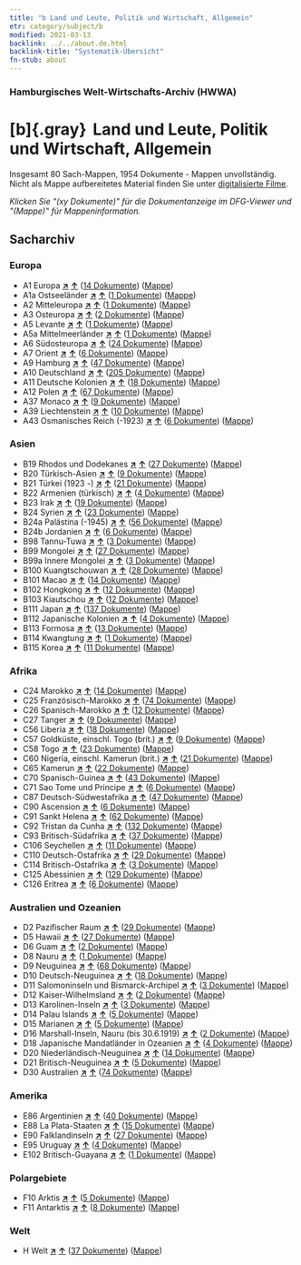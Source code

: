 ```yaml
---
title: "b Land und Leute, Politik und Wirtschaft, Allgemein"
etr: category/subject/b
modified: 2021-03-13
backlink: ../../about.de.html
backlink-title: "Systematik-Übersicht"
fn-stub: about
---
```


### Hamburgisches Welt-Wirtschafts-Archiv (HWWA)
# [b]{.gray}&#8201; Land und Leute, Politik und Wirtschaft, Allgemein&#160; 




Insgesamt 80 Sach-Mappen, 1954 Dokumente - Mappen unvollständig.
Nicht als Mappe aufbereitetes Material finden Sie unter [digitalisierte Filme](/film/h1_sh).

_Klicken Sie "(xy Dokumente)" für die Dokumentanzeige im DFG-Viewer und "(Mappe)" für Mappeninformation._

## Sacharchiv




### Europa

- A1 Europa [**&nearr;**](../../../geo/i/140892/about.de.html "Europa (alle Mappen)") [**&uarr;**](../../../geo/about.de.html#A1 "Ländersystematik") (<a href="https://pm20.zbw.eu/dfgview/sh/140892,144196" title="über: Europa : Land und Leute, Politik und Wirtschaft, Allgemein" target="_blank">14 Dokumente</a>) ([Mappe](../../../../folder/sh/1408xx/140892/1441xx/144196/about.de.html))
- A1a Ostseeländer [**&nearr;**](../../../geo/i/140894/about.de.html "Ostseeländer (alle Mappen)") [**&uarr;**](../../../geo/about.de.html#A1a "Ländersystematik") (<a href="https://pm20.zbw.eu/dfgview/sh/140894,144196" title="über: Ostseeländer : Land und Leute, Politik und Wirtschaft, Allgemein" target="_blank">1 Dokumente</a>) ([Mappe](../../../../folder/sh/1408xx/140894/1441xx/144196/about.de.html))
- A2 Mitteleuropa [**&nearr;**](../../../geo/i/140895/about.de.html "Mitteleuropa (alle Mappen)") [**&uarr;**](../../../geo/about.de.html#A2 "Ländersystematik") (<a href="https://pm20.zbw.eu/dfgview/sh/140895,144196" title="über: Mitteleuropa : Land und Leute, Politik und Wirtschaft, Allgemein" target="_blank">1 Dokumente</a>) ([Mappe](../../../../folder/sh/1408xx/140895/1441xx/144196/about.de.html))
- A3 Osteuropa [**&nearr;**](../../../geo/i/140896/about.de.html "Osteuropa (alle Mappen)") [**&uarr;**](../../../geo/about.de.html#A3 "Ländersystematik") (<a href="https://pm20.zbw.eu/dfgview/sh/140896,144196" title="über: Osteuropa : Land und Leute, Politik und Wirtschaft, Allgemein" target="_blank">2 Dokumente</a>) ([Mappe](../../../../folder/sh/1408xx/140896/1441xx/144196/about.de.html))
- A5 Levante [**&nearr;**](../../../geo/i/140898/about.de.html "Levante (alle Mappen)") [**&uarr;**](../../../geo/about.de.html#A5 "Ländersystematik") (<a href="https://pm20.zbw.eu/dfgview/sh/140898,144196" title="über: Levante : Land und Leute, Politik und Wirtschaft, Allgemein" target="_blank">1 Dokumente</a>) ([Mappe](../../../../folder/sh/1408xx/140898/1441xx/144196/about.de.html))
- A5a Mittelmeerländer [**&nearr;**](../../../geo/i/140899/about.de.html "Mittelmeerländer (alle Mappen)") [**&uarr;**](../../../geo/about.de.html#A5a "Ländersystematik") (<a href="https://pm20.zbw.eu/dfgview/sh/140899,144196" title="über: Mittelmeerländer : Land und Leute, Politik und Wirtschaft, Allgemein" target="_blank">1 Dokumente</a>) ([Mappe](../../../../folder/sh/1408xx/140899/1441xx/144196/about.de.html))
- A6 Südosteuropa [**&nearr;**](../../../geo/i/140900/about.de.html "Südosteuropa (alle Mappen)") [**&uarr;**](../../../geo/about.de.html#A6 "Ländersystematik") (<a href="https://pm20.zbw.eu/dfgview/sh/140900,144196" title="über: Südosteuropa : Land und Leute, Politik und Wirtschaft, Allgemein" target="_blank">24 Dokumente</a>) ([Mappe](../../../../folder/sh/1409xx/140900/1441xx/144196/about.de.html))
- A7 Orient [**&nearr;**](../../../geo/i/140902/about.de.html "Orient (alle Mappen)") [**&uarr;**](../../../geo/about.de.html#A7 "Ländersystematik") (<a href="https://pm20.zbw.eu/dfgview/sh/140902,144196" title="über: Orient : Land und Leute, Politik und Wirtschaft, Allgemein" target="_blank">6 Dokumente</a>) ([Mappe](../../../../folder/sh/1409xx/140902/1441xx/144196/about.de.html))
- A9 Hamburg [**&nearr;**](../../../geo/i/140905/about.de.html "Hamburg (alle Mappen)") [**&uarr;**](../../../geo/about.de.html#A9 "Ländersystematik") (<a href="https://pm20.zbw.eu/dfgview/sh/140905,144196" title="über: Hamburg : Land und Leute, Politik und Wirtschaft, Allgemein" target="_blank">47 Dokumente</a>) ([Mappe](../../../../folder/sh/1409xx/140905/1441xx/144196/about.de.html))
- A10 Deutschland [**&nearr;**](../../../geo/i/126128/about.de.html "Deutschland (alle Mappen)") [**&uarr;**](../../../geo/about.de.html#A10 "Ländersystematik") (<a href="https://pm20.zbw.eu/dfgview/sh/126128,144196" title="über: Deutschland : Land und Leute, Politik und Wirtschaft, Allgemein" target="_blank">205 Dokumente</a>) ([Mappe](../../../../folder/sh/1261xx/126128/1441xx/144196/about.de.html))
- A11 Deutsche Kolonien [**&nearr;**](../../../geo/i/140960/about.de.html "Deutsche Kolonien (alle Mappen)") [**&uarr;**](../../../geo/about.de.html#A11 "Ländersystematik") (<a href="https://pm20.zbw.eu/dfgview/sh/140960,144196" title="über: Deutsche Kolonien : Land und Leute, Politik und Wirtschaft, Allgemein" target="_blank">18 Dokumente</a>) ([Mappe](../../../../folder/sh/1409xx/140960/1441xx/144196/about.de.html))
- A12 Polen [**&nearr;**](../../../geo/i/140962/about.de.html "Polen (alle Mappen)") [**&uarr;**](../../../geo/about.de.html#A12 "Ländersystematik") (<a href="https://pm20.zbw.eu/dfgview/sh/140962,144196" title="über: Polen : Land und Leute, Politik und Wirtschaft, Allgemein" target="_blank">67 Dokumente</a>) ([Mappe](../../../../folder/sh/1409xx/140962/1441xx/144196/about.de.html))
- A37 Monaco [**&nearr;**](../../../geo/i/141013/about.de.html "Monaco (alle Mappen)") [**&uarr;**](../../../geo/about.de.html#A37 "Ländersystematik") (<a href="https://pm20.zbw.eu/dfgview/sh/141013,144196" title="über: Monaco : Land und Leute, Politik und Wirtschaft, Allgemein" target="_blank">9 Dokumente</a>) ([Mappe](../../../../folder/sh/1410xx/141013/1441xx/144196/about.de.html))
- A39 Liechtenstein [**&nearr;**](../../../geo/i/141016/about.de.html "Liechtenstein (alle Mappen)") [**&uarr;**](../../../geo/about.de.html#A39 "Ländersystematik") (<a href="https://pm20.zbw.eu/dfgview/sh/141016,144196" title="über: Liechtenstein : Land und Leute, Politik und Wirtschaft, Allgemein" target="_blank">10 Dokumente</a>) ([Mappe](../../../../folder/sh/1410xx/141016/1441xx/144196/about.de.html))
- A43 Osmanisches Reich (-1923) [**&nearr;**](../../../geo/i/141034/about.de.html "Osmanisches Reich (-1923) (alle Mappen)") [**&uarr;**](../../../geo/about.de.html#A43 "Ländersystematik") (<a href="https://pm20.zbw.eu/dfgview/sh/141034,144196" title="über: Osmanisches Reich (-1923) : Land und Leute, Politik und Wirtschaft, Allgemein" target="_blank">6 Dokumente</a>) ([Mappe](../../../../folder/sh/1410xx/141034/1441xx/144196/about.de.html))

### Asien

- B19 Rhodos und Dodekanes [**&nearr;**](../../../geo/i/141106/about.de.html "Rhodos und Dodekanes (alle Mappen)") [**&uarr;**](../../../geo/about.de.html#B19 "Ländersystematik") (<a href="https://pm20.zbw.eu/dfgview/sh/141106,144196" title="über: Rhodos und Dodekanes : Land und Leute, Politik und Wirtschaft, Allgemein" target="_blank">27 Dokumente</a>) ([Mappe](../../../../folder/sh/1411xx/141106/1441xx/144196/about.de.html))
- B20 Türkisch-Asien [**&nearr;**](../../../geo/i/141108/about.de.html "Türkisch-Asien (alle Mappen)") [**&uarr;**](../../../geo/about.de.html#B20 "Ländersystematik") (<a href="https://pm20.zbw.eu/dfgview/sh/141108,144196" title="über: Türkisch-Asien : Land und Leute, Politik und Wirtschaft, Allgemein" target="_blank">9 Dokumente</a>) ([Mappe](../../../../folder/sh/1411xx/141108/1441xx/144196/about.de.html))
- B21 Türkei (1923 -) [**&nearr;**](../../../geo/i/141111/about.de.html "Türkei (1923 -) (alle Mappen)") [**&uarr;**](../../../geo/about.de.html#B21 "Ländersystematik") (<a href="https://pm20.zbw.eu/dfgview/sh/141111,144196" title="über: Türkei (1923 -) : Land und Leute, Politik und Wirtschaft, Allgemein" target="_blank">21 Dokumente</a>) ([Mappe](../../../../folder/sh/1411xx/141111/1441xx/144196/about.de.html))
- B22 Armenien (türkisch) [**&nearr;**](../../../geo/i/141112/about.de.html "Armenien (türkisch) (alle Mappen)") [**&uarr;**](../../../geo/about.de.html#B22 "Ländersystematik") (<a href="https://pm20.zbw.eu/dfgview/sh/141112,144196" title="über: Armenien (türkisch) : Land und Leute, Politik und Wirtschaft, Allgemein" target="_blank">4 Dokumente</a>) ([Mappe](../../../../folder/sh/1411xx/141112/1441xx/144196/about.de.html))
- B23 Irak [**&nearr;**](../../../geo/i/141113/about.de.html "Irak (alle Mappen)") [**&uarr;**](../../../geo/about.de.html#B23 "Ländersystematik") (<a href="https://pm20.zbw.eu/dfgview/sh/141113,144196" title="über: Irak : Land und Leute, Politik und Wirtschaft, Allgemein" target="_blank">19 Dokumente</a>) ([Mappe](../../../../folder/sh/1411xx/141113/1441xx/144196/about.de.html))
- B24 Syrien [**&nearr;**](../../../geo/i/141114/about.de.html "Syrien (alle Mappen)") [**&uarr;**](../../../geo/about.de.html#B24 "Ländersystematik") (<a href="https://pm20.zbw.eu/dfgview/sh/141114,144196" title="über: Syrien : Land und Leute, Politik und Wirtschaft, Allgemein" target="_blank">23 Dokumente</a>) ([Mappe](../../../../folder/sh/1411xx/141114/1441xx/144196/about.de.html))
- B24a Palästina (-1945) [**&nearr;**](../../../geo/i/141115/about.de.html "Palästina (-1945) (alle Mappen)") [**&uarr;**](../../../geo/about.de.html#B24a "Ländersystematik") (<a href="https://pm20.zbw.eu/dfgview/sh/141115,144196" title="über: Palästina (-1945) : Land und Leute, Politik und Wirtschaft, Allgemein" target="_blank">56 Dokumente</a>) ([Mappe](../../../../folder/sh/1411xx/141115/1441xx/144196/about.de.html))
- B24b Jordanien [**&nearr;**](../../../geo/i/141116/about.de.html "Jordanien (alle Mappen)") [**&uarr;**](../../../geo/about.de.html#B24b "Ländersystematik") (<a href="https://pm20.zbw.eu/dfgview/sh/141116,144196" title="über: Jordanien : Land und Leute, Politik und Wirtschaft, Allgemein" target="_blank">6 Dokumente</a>) ([Mappe](../../../../folder/sh/1411xx/141116/1441xx/144196/about.de.html))
- B98 Tannu-Tuwa [**&nearr;**](../../../geo/i/141260/about.de.html "Tannu-Tuwa (alle Mappen)") [**&uarr;**](../../../geo/about.de.html#B98 "Ländersystematik") (<a href="https://pm20.zbw.eu/dfgview/sh/141260,144196" title="über: Tannu-Tuwa : Land und Leute, Politik und Wirtschaft, Allgemein" target="_blank">3 Dokumente</a>) ([Mappe](../../../../folder/sh/1412xx/141260/1441xx/144196/about.de.html))
- B99 Mongolei [**&nearr;**](../../../geo/i/141261/about.de.html "Mongolei (alle Mappen)") [**&uarr;**](../../../geo/about.de.html#B99 "Ländersystematik") (<a href="https://pm20.zbw.eu/dfgview/sh/141261,144196" title="über: Mongolei : Land und Leute, Politik und Wirtschaft, Allgemein" target="_blank">27 Dokumente</a>) ([Mappe](../../../../folder/sh/1412xx/141261/1441xx/144196/about.de.html))
- B99a Innere Mongolei [**&nearr;**](../../../geo/i/141264/about.de.html "Innere Mongolei (alle Mappen)") [**&uarr;**](../../../geo/about.de.html#B99a "Ländersystematik") (<a href="https://pm20.zbw.eu/dfgview/sh/141264,144196" title="über: Innere Mongolei : Land und Leute, Politik und Wirtschaft, Allgemein" target="_blank">3 Dokumente</a>) ([Mappe](../../../../folder/sh/1412xx/141264/1441xx/144196/about.de.html))
- B100 Kuangtschouwan [**&nearr;**](../../../geo/i/141266/about.de.html "Kuangtschouwan (alle Mappen)") [**&uarr;**](../../../geo/about.de.html#B100 "Ländersystematik") (<a href="https://pm20.zbw.eu/dfgview/sh/141266,144196" title="über: Kuangtschouwan : Land und Leute, Politik und Wirtschaft, Allgemein" target="_blank">28 Dokumente</a>) ([Mappe](../../../../folder/sh/1412xx/141266/1441xx/144196/about.de.html))
- B101 Macao [**&nearr;**](../../../geo/i/141267/about.de.html "Macao (alle Mappen)") [**&uarr;**](../../../geo/about.de.html#B101 "Ländersystematik") (<a href="https://pm20.zbw.eu/dfgview/sh/141267,144196" title="über: Macao : Land und Leute, Politik und Wirtschaft, Allgemein" target="_blank">14 Dokumente</a>) ([Mappe](../../../../folder/sh/1412xx/141267/1441xx/144196/about.de.html))
- B102 Hongkong [**&nearr;**](../../../geo/i/141268/about.de.html "Hongkong (alle Mappen)") [**&uarr;**](../../../geo/about.de.html#B102 "Ländersystematik") (<a href="https://pm20.zbw.eu/dfgview/sh/141268,144196" title="über: Hongkong : Land und Leute, Politik und Wirtschaft, Allgemein" target="_blank">12 Dokumente</a>) ([Mappe](../../../../folder/sh/1412xx/141268/1441xx/144196/about.de.html))
- B103 Kiautschou [**&nearr;**](../../../geo/i/126163/about.de.html "Kiautschou (alle Mappen)") [**&uarr;**](../../../geo/about.de.html#B103 "Ländersystematik") (<a href="https://pm20.zbw.eu/dfgview/sh/126163,144196" title="über: Kiautschou : Land und Leute, Politik und Wirtschaft, Allgemein" target="_blank">12 Dokumente</a>) ([Mappe](../../../../folder/sh/1261xx/126163/1441xx/144196/about.de.html))
- B111 Japan [**&nearr;**](../../../geo/i/141272/about.de.html "Japan (alle Mappen)") [**&uarr;**](../../../geo/about.de.html#B111 "Ländersystematik") (<a href="https://pm20.zbw.eu/dfgview/sh/141272,144196" title="über: Japan : Land und Leute, Politik und Wirtschaft, Allgemein" target="_blank">137 Dokumente</a>) ([Mappe](../../../../folder/sh/1412xx/141272/1441xx/144196/about.de.html))
- B112 Japanische Kolonien [**&nearr;**](../../../geo/i/141273/about.de.html "Japanische Kolonien (alle Mappen)") [**&uarr;**](../../../geo/about.de.html#B112 "Ländersystematik") (<a href="https://pm20.zbw.eu/dfgview/sh/141273,144196" title="über: Japanische Kolonien : Land und Leute, Politik und Wirtschaft, Allgemein" target="_blank">4 Dokumente</a>) ([Mappe](../../../../folder/sh/1412xx/141273/1441xx/144196/about.de.html))
- B113 Formosa [**&nearr;**](../../../geo/i/141274/about.de.html "Formosa (alle Mappen)") [**&uarr;**](../../../geo/about.de.html#B113 "Ländersystematik") (<a href="https://pm20.zbw.eu/dfgview/sh/141274,144196" title="über: Formosa : Land und Leute, Politik und Wirtschaft, Allgemein" target="_blank">13 Dokumente</a>) ([Mappe](../../../../folder/sh/1412xx/141274/1441xx/144196/about.de.html))
- B114 Kwangtung [**&nearr;**](../../../geo/i/141275/about.de.html "Kwangtung (alle Mappen)") [**&uarr;**](../../../geo/about.de.html#B114 "Ländersystematik") (<a href="https://pm20.zbw.eu/dfgview/sh/141275,144196" title="über: Kwangtung : Land und Leute, Politik und Wirtschaft, Allgemein" target="_blank">1 Dokumente</a>) ([Mappe](../../../../folder/sh/1412xx/141275/1441xx/144196/about.de.html))
- B115 Korea [**&nearr;**](../../../geo/i/141276/about.de.html "Korea (alle Mappen)") [**&uarr;**](../../../geo/about.de.html#B115 "Ländersystematik") (<a href="https://pm20.zbw.eu/dfgview/sh/141276,144196" title="über: Korea : Land und Leute, Politik und Wirtschaft, Allgemein" target="_blank">11 Dokumente</a>) ([Mappe](../../../../folder/sh/1412xx/141276/1441xx/144196/about.de.html))

### Afrika

- C24 Marokko [**&nearr;**](../../../geo/i/141356/about.de.html "Marokko (alle Mappen)") [**&uarr;**](../../../geo/about.de.html#C24 "Ländersystematik") (<a href="https://pm20.zbw.eu/dfgview/sh/141356,144196" title="über: Marokko : Land und Leute, Politik und Wirtschaft, Allgemein" target="_blank">14 Dokumente</a>) ([Mappe](../../../../folder/sh/1413xx/141356/1441xx/144196/about.de.html))
- C25 Französisch-Marokko [**&nearr;**](../../../geo/i/141358/about.de.html "Französisch-Marokko (alle Mappen)") [**&uarr;**](../../../geo/about.de.html#C25 "Ländersystematik") (<a href="https://pm20.zbw.eu/dfgview/sh/141358,144196" title="über: Französisch-Marokko : Land und Leute, Politik und Wirtschaft, Allgemein" target="_blank">74 Dokumente</a>) ([Mappe](../../../../folder/sh/1413xx/141358/1441xx/144196/about.de.html))
- C26 Spanisch-Marokko [**&nearr;**](../../../geo/i/141359/about.de.html "Spanisch-Marokko (alle Mappen)") [**&uarr;**](../../../geo/about.de.html#C26 "Ländersystematik") (<a href="https://pm20.zbw.eu/dfgview/sh/141359,144196" title="über: Spanisch-Marokko : Land und Leute, Politik und Wirtschaft, Allgemein" target="_blank">12 Dokumente</a>) ([Mappe](../../../../folder/sh/1413xx/141359/1441xx/144196/about.de.html))
- C27 Tanger [**&nearr;**](../../../geo/i/141360/about.de.html "Tanger (alle Mappen)") [**&uarr;**](../../../geo/about.de.html#C27 "Ländersystematik") (<a href="https://pm20.zbw.eu/dfgview/sh/141360,144196" title="über: Tanger : Land und Leute, Politik und Wirtschaft, Allgemein" target="_blank">9 Dokumente</a>) ([Mappe](../../../../folder/sh/1413xx/141360/1441xx/144196/about.de.html))
- C56 Liberia [**&nearr;**](../../../geo/i/141405/about.de.html "Liberia (alle Mappen)") [**&uarr;**](../../../geo/about.de.html#C56 "Ländersystematik") (<a href="https://pm20.zbw.eu/dfgview/sh/141405,144196" title="über: Liberia : Land und Leute, Politik und Wirtschaft, Allgemein" target="_blank">18 Dokumente</a>) ([Mappe](../../../../folder/sh/1414xx/141405/1441xx/144196/about.de.html))
- C57 Goldküste, einschl. Togo (brit.) [**&nearr;**](../../../geo/i/141406/about.de.html "Goldküste, einschl. Togo (brit.) (alle Mappen)") [**&uarr;**](../../../geo/about.de.html#C57 "Ländersystematik") (<a href="https://pm20.zbw.eu/dfgview/sh/141406,144196" title="über: Goldküste, einschl. Togo (brit.) : Land und Leute, Politik und Wirtschaft, Allgemein" target="_blank">9 Dokumente</a>) ([Mappe](../../../../folder/sh/1414xx/141406/1441xx/144196/about.de.html))
- C58 Togo [**&nearr;**](../../../geo/i/141408/about.de.html "Togo (alle Mappen)") [**&uarr;**](../../../geo/about.de.html#C58 "Ländersystematik") (<a href="https://pm20.zbw.eu/dfgview/sh/141408,144196" title="über: Togo : Land und Leute, Politik und Wirtschaft, Allgemein" target="_blank">23 Dokumente</a>) ([Mappe](../../../../folder/sh/1414xx/141408/1441xx/144196/about.de.html))
- C60 Nigeria, einschl. Kamerun (brit.) [**&nearr;**](../../../geo/i/141409/about.de.html "Nigeria, einschl. Kamerun (brit.) (alle Mappen)") [**&uarr;**](../../../geo/about.de.html#C60 "Ländersystematik") (<a href="https://pm20.zbw.eu/dfgview/sh/141409,144196" title="über: Nigeria, einschl. Kamerun (brit.) : Land und Leute, Politik und Wirtschaft, Allgemein" target="_blank">21 Dokumente</a>) ([Mappe](../../../../folder/sh/1414xx/141409/1441xx/144196/about.de.html))
- C65 Kamerun [**&nearr;**](../../../geo/i/141410/about.de.html "Kamerun (alle Mappen)") [**&uarr;**](../../../geo/about.de.html#C65 "Ländersystematik") (<a href="https://pm20.zbw.eu/dfgview/sh/141410,144196" title="über: Kamerun : Land und Leute, Politik und Wirtschaft, Allgemein" target="_blank">22 Dokumente</a>) ([Mappe](../../../../folder/sh/1414xx/141410/1441xx/144196/about.de.html))
- C70 Spanisch-Guinea [**&nearr;**](../../../geo/i/141412/about.de.html "Spanisch-Guinea (alle Mappen)") [**&uarr;**](../../../geo/about.de.html#C70 "Ländersystematik") (<a href="https://pm20.zbw.eu/dfgview/sh/141412,144196" title="über: Spanisch-Guinea : Land und Leute, Politik und Wirtschaft, Allgemein" target="_blank">43 Dokumente</a>) ([Mappe](../../../../folder/sh/1414xx/141412/1441xx/144196/about.de.html))
- C71 Sao Tome und Principe [**&nearr;**](../../../geo/i/141413/about.de.html "Sao Tome und Principe (alle Mappen)") [**&uarr;**](../../../geo/about.de.html#C71 "Ländersystematik") (<a href="https://pm20.zbw.eu/dfgview/sh/141413,144196" title="über: Sao Tome und Principe : Land und Leute, Politik und Wirtschaft, Allgemein" target="_blank">6 Dokumente</a>) ([Mappe](../../../../folder/sh/1414xx/141413/1441xx/144196/about.de.html))
- C87 Deutsch-Südwestafrika [**&nearr;**](../../../geo/i/141450/about.de.html "Deutsch-Südwestafrika (alle Mappen)") [**&uarr;**](../../../geo/about.de.html#C87 "Ländersystematik") (<a href="https://pm20.zbw.eu/dfgview/sh/141450,144196" title="über: Deutsch-Südwestafrika : Land und Leute, Politik und Wirtschaft, Allgemein" target="_blank">47 Dokumente</a>) ([Mappe](../../../../folder/sh/1414xx/141450/1441xx/144196/about.de.html))
- C90 Ascension [**&nearr;**](../../../geo/i/141451/about.de.html "Ascension (alle Mappen)") [**&uarr;**](../../../geo/about.de.html#C90 "Ländersystematik") (<a href="https://pm20.zbw.eu/dfgview/sh/141451,144196" title="über: Ascension : Land und Leute, Politik und Wirtschaft, Allgemein" target="_blank">6 Dokumente</a>) ([Mappe](../../../../folder/sh/1414xx/141451/1441xx/144196/about.de.html))
- C91 Sankt Helena [**&nearr;**](../../../geo/i/141452/about.de.html "Sankt Helena (alle Mappen)") [**&uarr;**](../../../geo/about.de.html#C91 "Ländersystematik") (<a href="https://pm20.zbw.eu/dfgview/sh/141452,144196" title="über: Sankt Helena : Land und Leute, Politik und Wirtschaft, Allgemein" target="_blank">62 Dokumente</a>) ([Mappe](../../../../folder/sh/1414xx/141452/1441xx/144196/about.de.html))
- C92 Tristan da Cunha [**&nearr;**](../../../geo/i/141453/about.de.html "Tristan da Cunha (alle Mappen)") [**&uarr;**](../../../geo/about.de.html#C92 "Ländersystematik") (<a href="https://pm20.zbw.eu/dfgview/sh/141453,144196" title="über: Tristan da Cunha : Land und Leute, Politik und Wirtschaft, Allgemein" target="_blank">132 Dokumente</a>) ([Mappe](../../../../folder/sh/1414xx/141453/1441xx/144196/about.de.html))
- C93 Britisch-Südafrika [**&nearr;**](../../../geo/i/141454/about.de.html "Britisch-Südafrika (alle Mappen)") [**&uarr;**](../../../geo/about.de.html#C93 "Ländersystematik") (<a href="https://pm20.zbw.eu/dfgview/sh/141454,144196" title="über: Britisch-Südafrika : Land und Leute, Politik und Wirtschaft, Allgemein" target="_blank">37 Dokumente</a>) ([Mappe](../../../../folder/sh/1414xx/141454/1441xx/144196/about.de.html))
- C106 Seychellen [**&nearr;**](../../../geo/i/141470/about.de.html "Seychellen (alle Mappen)") [**&uarr;**](../../../geo/about.de.html#C106 "Ländersystematik") (<a href="https://pm20.zbw.eu/dfgview/sh/141470,144196" title="über: Seychellen : Land und Leute, Politik und Wirtschaft, Allgemein" target="_blank">11 Dokumente</a>) ([Mappe](../../../../folder/sh/1414xx/141470/1441xx/144196/about.de.html))
- C110 Deutsch-Ostafrika [**&nearr;**](../../../geo/i/141471/about.de.html "Deutsch-Ostafrika (alle Mappen)") [**&uarr;**](../../../geo/about.de.html#C110 "Ländersystematik") (<a href="https://pm20.zbw.eu/dfgview/sh/141471,144196" title="über: Deutsch-Ostafrika : Land und Leute, Politik und Wirtschaft, Allgemein" target="_blank">29 Dokumente</a>) ([Mappe](../../../../folder/sh/1414xx/141471/1441xx/144196/about.de.html))
- C114 Britisch-Ostafrika [**&nearr;**](../../../geo/i/141473/about.de.html "Britisch-Ostafrika (alle Mappen)") [**&uarr;**](../../../geo/about.de.html#C114 "Ländersystematik") (<a href="https://pm20.zbw.eu/dfgview/sh/141473,144196" title="über: Britisch-Ostafrika : Land und Leute, Politik und Wirtschaft, Allgemein" target="_blank">3 Dokumente</a>) ([Mappe](../../../../folder/sh/1414xx/141473/1441xx/144196/about.de.html))
- C125 Abessinien [**&nearr;**](../../../geo/i/141482/about.de.html "Abessinien (alle Mappen)") [**&uarr;**](../../../geo/about.de.html#C125 "Ländersystematik") (<a href="https://pm20.zbw.eu/dfgview/sh/141482,144196" title="über: Abessinien : Land und Leute, Politik und Wirtschaft, Allgemein" target="_blank">129 Dokumente</a>) ([Mappe](../../../../folder/sh/1414xx/141482/1441xx/144196/about.de.html))
- C126 Eritrea [**&nearr;**](../../../geo/i/141483/about.de.html "Eritrea (alle Mappen)") [**&uarr;**](../../../geo/about.de.html#C126 "Ländersystematik") (<a href="https://pm20.zbw.eu/dfgview/sh/141483,144196" title="über: Eritrea : Land und Leute, Politik und Wirtschaft, Allgemein" target="_blank">6 Dokumente</a>) ([Mappe](../../../../folder/sh/1414xx/141483/1441xx/144196/about.de.html))

### Australien und Ozeanien

- D2 Pazifischer Raum [**&nearr;**](../../../geo/i/141593/about.de.html "Pazifischer Raum (alle Mappen)") [**&uarr;**](../../../geo/about.de.html#D2 "Ländersystematik") (<a href="https://pm20.zbw.eu/dfgview/sh/141593,144196" title="über: Pazifischer Raum : Land und Leute, Politik und Wirtschaft, Allgemein" target="_blank">29 Dokumente</a>) ([Mappe](../../../../folder/sh/1415xx/141593/1441xx/144196/about.de.html))
- D5 Hawaii [**&nearr;**](../../../geo/i/141595/about.de.html "Hawaii (alle Mappen)") [**&uarr;**](../../../geo/about.de.html#D5 "Ländersystematik") (<a href="https://pm20.zbw.eu/dfgview/sh/141595,144196" title="über: Hawaii : Land und Leute, Politik und Wirtschaft, Allgemein" target="_blank">27 Dokumente</a>) ([Mappe](../../../../folder/sh/1415xx/141595/1441xx/144196/about.de.html))
- D6 Guam [**&nearr;**](../../../geo/i/141598/about.de.html "Guam (alle Mappen)") [**&uarr;**](../../../geo/about.de.html#D6 "Ländersystematik") (<a href="https://pm20.zbw.eu/dfgview/sh/141598,144196" title="über: Guam : Land und Leute, Politik und Wirtschaft, Allgemein" target="_blank">2 Dokumente</a>) ([Mappe](../../../../folder/sh/1415xx/141598/1441xx/144196/about.de.html))
- D8 Nauru [**&nearr;**](../../../geo/i/141599/about.de.html "Nauru (alle Mappen)") [**&uarr;**](../../../geo/about.de.html#D8 "Ländersystematik") (<a href="https://pm20.zbw.eu/dfgview/sh/141599,144196" title="über: Nauru : Land und Leute, Politik und Wirtschaft, Allgemein" target="_blank">1 Dokumente</a>) ([Mappe](../../../../folder/sh/1415xx/141599/1441xx/144196/about.de.html))
- D9 Neuguinea [**&nearr;**](../../../geo/i/141600/about.de.html "Neuguinea (alle Mappen)") [**&uarr;**](../../../geo/about.de.html#D9 "Ländersystematik") (<a href="https://pm20.zbw.eu/dfgview/sh/141600,144196" title="über: Neuguinea : Land und Leute, Politik und Wirtschaft, Allgemein" target="_blank">68 Dokumente</a>) ([Mappe](../../../../folder/sh/1416xx/141600/1441xx/144196/about.de.html))
- D10 Deutsch-Neuguinea [**&nearr;**](../../../geo/i/141601/about.de.html "Deutsch-Neuguinea (alle Mappen)") [**&uarr;**](../../../geo/about.de.html#D10 "Ländersystematik") (<a href="https://pm20.zbw.eu/dfgview/sh/141601,144196" title="über: Deutsch-Neuguinea : Land und Leute, Politik und Wirtschaft, Allgemein" target="_blank">18 Dokumente</a>) ([Mappe](../../../../folder/sh/1416xx/141601/1441xx/144196/about.de.html))
- D11 Salomoninseln und Bismarck-Archipel [**&nearr;**](../../../geo/i/141610/about.de.html "Salomoninseln und Bismarck-Archipel (alle Mappen)") [**&uarr;**](../../../geo/about.de.html#D11 "Ländersystematik") (<a href="https://pm20.zbw.eu/dfgview/sh/141610,144196" title="über: Salomoninseln und Bismarck-Archipel : Land und Leute, Politik und Wirtschaft, Allgemein" target="_blank">3 Dokumente</a>) ([Mappe](../../../../folder/sh/1416xx/141610/1441xx/144196/about.de.html))
- D12 Kaiser-Wilhelmsland [**&nearr;**](../../../geo/i/141612/about.de.html "Kaiser-Wilhelmsland (alle Mappen)") [**&uarr;**](../../../geo/about.de.html#D12 "Ländersystematik") (<a href="https://pm20.zbw.eu/dfgview/sh/141612,144196" title="über: Kaiser-Wilhelmsland : Land und Leute, Politik und Wirtschaft, Allgemein" target="_blank">2 Dokumente</a>) ([Mappe](../../../../folder/sh/1416xx/141612/1441xx/144196/about.de.html))
- D13 Karolinen-Inseln [**&nearr;**](../../../geo/i/141613/about.de.html "Karolinen-Inseln (alle Mappen)") [**&uarr;**](../../../geo/about.de.html#D13 "Ländersystematik") (<a href="https://pm20.zbw.eu/dfgview/sh/141613,144196" title="über: Karolinen-Inseln : Land und Leute, Politik und Wirtschaft, Allgemein" target="_blank">3 Dokumente</a>) ([Mappe](../../../../folder/sh/1416xx/141613/1441xx/144196/about.de.html))
- D14 Palau Islands [**&nearr;**](../../../geo/i/141614/about.de.html "Palau Islands (alle Mappen)") [**&uarr;**](../../../geo/about.de.html#D14 "Ländersystematik") (<a href="https://pm20.zbw.eu/dfgview/sh/141614,144196" title="über: Palau Islands : Land und Leute, Politik und Wirtschaft, Allgemein" target="_blank">5 Dokumente</a>) ([Mappe](../../../../folder/sh/1416xx/141614/1441xx/144196/about.de.html))
- D15 Marianen [**&nearr;**](../../../geo/i/141615/about.de.html "Marianen (alle Mappen)") [**&uarr;**](../../../geo/about.de.html#D15 "Ländersystematik") (<a href="https://pm20.zbw.eu/dfgview/sh/141615,144196" title="über: Marianen : Land und Leute, Politik und Wirtschaft, Allgemein" target="_blank">5 Dokumente</a>) ([Mappe](../../../../folder/sh/1416xx/141615/1441xx/144196/about.de.html))
- D16 Marshall-Inseln, Nauru (bis 30.6.1919) [**&nearr;**](../../../geo/i/141616/about.de.html "Marshall-Inseln, Nauru (bis 30.6.1919) (alle Mappen)") [**&uarr;**](../../../geo/about.de.html#D16 "Ländersystematik") (<a href="https://pm20.zbw.eu/dfgview/sh/141616,144196" title="über: Marshall-Inseln, Nauru (bis 30.6.1919) : Land und Leute, Politik und Wirtschaft, Allgemein" target="_blank">2 Dokumente</a>) ([Mappe](../../../../folder/sh/1416xx/141616/1441xx/144196/about.de.html))
- D18 Japanische Mandatländer in Ozeanien [**&nearr;**](../../../geo/i/141618/about.de.html "Japanische Mandatländer in Ozeanien (alle Mappen)") [**&uarr;**](../../../geo/about.de.html#D18 "Ländersystematik") (<a href="https://pm20.zbw.eu/dfgview/sh/141618,144196" title="über: Japanische Mandatländer in Ozeanien : Land und Leute, Politik und Wirtschaft, Allgemein" target="_blank">4 Dokumente</a>) ([Mappe](../../../../folder/sh/1416xx/141618/1441xx/144196/about.de.html))
- D20 Niederländisch-Neuguinea [**&nearr;**](../../../geo/i/141619/about.de.html "Niederländisch-Neuguinea (alle Mappen)") [**&uarr;**](../../../geo/about.de.html#D20 "Ländersystematik") (<a href="https://pm20.zbw.eu/dfgview/sh/141619,144196" title="über: Niederländisch-Neuguinea : Land und Leute, Politik und Wirtschaft, Allgemein" target="_blank">14 Dokumente</a>) ([Mappe](../../../../folder/sh/1416xx/141619/1441xx/144196/about.de.html))
- D21 Britisch-Neuguinea [**&nearr;**](../../../geo/i/141620/about.de.html "Britisch-Neuguinea (alle Mappen)") [**&uarr;**](../../../geo/about.de.html#D21 "Ländersystematik") (<a href="https://pm20.zbw.eu/dfgview/sh/141620,144196" title="über: Britisch-Neuguinea : Land und Leute, Politik und Wirtschaft, Allgemein" target="_blank">5 Dokumente</a>) ([Mappe](../../../../folder/sh/1416xx/141620/1441xx/144196/about.de.html))
- D30 Australien [**&nearr;**](../../../geo/i/141621/about.de.html "Australien (alle Mappen)") [**&uarr;**](../../../geo/about.de.html#D30 "Ländersystematik") (<a href="https://pm20.zbw.eu/dfgview/sh/141621,144196" title="über: Australien : Land und Leute, Politik und Wirtschaft, Allgemein" target="_blank">74 Dokumente</a>) ([Mappe](../../../../folder/sh/1416xx/141621/1441xx/144196/about.de.html))

### Amerika

- E86 Argentinien [**&nearr;**](../../../geo/i/141692/about.de.html "Argentinien (alle Mappen)") [**&uarr;**](../../../geo/about.de.html#E86 "Ländersystematik") (<a href="https://pm20.zbw.eu/dfgview/sh/141692,144196" title="über: Argentinien : Land und Leute, Politik und Wirtschaft, Allgemein" target="_blank">40 Dokumente</a>) ([Mappe](../../../../folder/sh/1416xx/141692/1441xx/144196/about.de.html))
- E88 La Plata-Staaten [**&nearr;**](../../../geo/i/141693/about.de.html "La Plata-Staaten (alle Mappen)") [**&uarr;**](../../../geo/about.de.html#E88 "Ländersystematik") (<a href="https://pm20.zbw.eu/dfgview/sh/141693,144196" title="über: La Plata-Staaten : Land und Leute, Politik und Wirtschaft, Allgemein" target="_blank">15 Dokumente</a>) ([Mappe](../../../../folder/sh/1416xx/141693/1441xx/144196/about.de.html))
- E90 Falklandinseln [**&nearr;**](../../../geo/i/141694/about.de.html "Falklandinseln (alle Mappen)") [**&uarr;**](../../../geo/about.de.html#E90 "Ländersystematik") (<a href="https://pm20.zbw.eu/dfgview/sh/141694,144196" title="über: Falklandinseln : Land und Leute, Politik und Wirtschaft, Allgemein" target="_blank">27 Dokumente</a>) ([Mappe](../../../../folder/sh/1416xx/141694/1441xx/144196/about.de.html))
- E95 Uruguay [**&nearr;**](../../../geo/i/141695/about.de.html "Uruguay (alle Mappen)") [**&uarr;**](../../../geo/about.de.html#E95 "Ländersystematik") (<a href="https://pm20.zbw.eu/dfgview/sh/141695,144196" title="über: Uruguay : Land und Leute, Politik und Wirtschaft, Allgemein" target="_blank">4 Dokumente</a>) ([Mappe](../../../../folder/sh/1416xx/141695/1441xx/144196/about.de.html))
- E102 Britisch-Guayana [**&nearr;**](../../../geo/i/141700/about.de.html "Britisch-Guayana (alle Mappen)") [**&uarr;**](../../../geo/about.de.html#E102 "Ländersystematik") (<a href="https://pm20.zbw.eu/dfgview/sh/141700,144196" title="über: Britisch-Guayana : Land und Leute, Politik und Wirtschaft, Allgemein" target="_blank">1 Dokumente</a>) ([Mappe](../../../../folder/sh/1417xx/141700/1441xx/144196/about.de.html))

### Polargebiete

- F10 Arktis [**&nearr;**](../../../geo/i/141702/about.de.html "Arktis (alle Mappen)") [**&uarr;**](../../../geo/about.de.html#F10 "Ländersystematik") (<a href="https://pm20.zbw.eu/dfgview/sh/141702,144196" title="über: Arktis : Land und Leute, Politik und Wirtschaft, Allgemein" target="_blank">5 Dokumente</a>) ([Mappe](../../../../folder/sh/1417xx/141702/1441xx/144196/about.de.html))
- F11 Antarktis [**&nearr;**](../../../geo/i/141703/about.de.html "Antarktis (alle Mappen)") [**&uarr;**](../../../geo/about.de.html#F11 "Ländersystematik") (<a href="https://pm20.zbw.eu/dfgview/sh/141703,144196" title="über: Antarktis : Land und Leute, Politik und Wirtschaft, Allgemein" target="_blank">8 Dokumente</a>) ([Mappe](../../../../folder/sh/1417xx/141703/1441xx/144196/about.de.html))

### Welt

- H Welt [**&nearr;**](../../../geo/i/141728/about.de.html "Welt (alle Mappen)") [**&uarr;**](../../../geo/about.de.html#H "Ländersystematik") (<a href="https://pm20.zbw.eu/dfgview/sh/141728,144196" title="über: Welt : Land und Leute, Politik und Wirtschaft, Allgemein" target="_blank">37 Dokumente</a>) ([Mappe](../../../../folder/sh/1417xx/141728/1441xx/144196/about.de.html))


